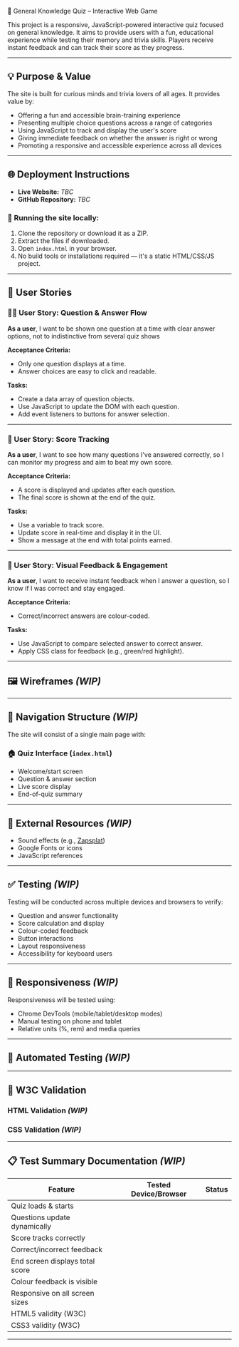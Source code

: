🧠 General Knowledge Quiz – Interactive Web Game

This project is a responsive, JavaScript-powered interactive quiz focused on general knowledge. It aims to provide users with a fun, educational experience while testing their memory and trivia skills. Players receive instant feedback and can track their score as they progress.

---

## 💡 Purpose & Value

The site is built for curious minds and trivia lovers of all ages. It provides value by:

- Offering a fun and accessible brain-training experience
- Presenting multiple choice questions across a range of categories
- Using JavaScript to track and display the user's score
- Giving immediate feedback on whether the answer is right or wrong
- Promoting a responsive and accessible experience across all devices

---

## 🌐 Deployment Instructions

- **Live Website:** _TBC_
- **GitHub Repository:** _TBC_

### 🔧 Running the site locally:
1. Clone the repository or download it as a ZIP.
2. Extract the files if downloaded.
3. Open `index.html` in your browser.
4. No build tools or installations required — it's a static HTML/CSS/JS project.

---

## 🧩 User Stories

### 🧑‍🎓 User Story: Question & Answer Flow

**As a user**, I want to be shown one question at a time with clear answer options, not to indistinctive from several quiz shows

**Acceptance Criteria:**
- Only one question displays at a time.
- Answer choices are easy to click and readable.

**Tasks:**
- Create a data array of question objects.
- Use JavaScript to update the DOM with each question.
- Add event listeners to buttons for answer selection.

---

### 🧠 User Story: Score Tracking

**As a user**, I want to see how many questions I've answered correctly, so I can monitor my progress and aim to beat my own score.

**Acceptance Criteria:**
- A score is displayed and updates after each question.
- The final score is shown at the end of the quiz.

**Tasks:**
- Use a variable to track score.
- Update score in real-time and display it in the UI.
- Show a message at the end with total points earned.

---

### 🎨 User Story: Visual Feedback & Engagement

**As a user**, I want to receive instant feedback when I answer a question, so I know if I was correct and stay engaged.

**Acceptance Criteria:**
- Correct/incorrect answers are colour-coded.

**Tasks:**
- Use JavaScript to compare selected answer to correct answer.
- Apply CSS class for feedback (e.g., green/red highlight).

---

## 🖼️ Wireframes _(WIP)_

<!-- Placeholder – add image links or uploads -->

---

## 🧭 Navigation Structure _(WIP)_

The site will consist of a single main page with:

### 🏠 **Quiz Interface** (`index.html`)
- Welcome/start screen
- Question & answer section
- Live score display
- End-of-quiz summary

---

## 🔗 External Resources _(WIP)_
- Sound effects (e.g., [Zapsplat](https://www.zapsplat.com))
- Google Fonts or icons
- JavaScript references

---

## ✅ Testing _(WIP)_

Testing will be conducted across multiple devices and browsers to verify:

- Question and answer functionality
- Score calculation and display
- Colour-coded feedback
- Button interactions
- Layout responsiveness
- Accessibility for keyboard users

---

## 📱 Responsiveness _(WIP)_

Responsiveness will be tested using:

- Chrome DevTools (mobile/tablet/desktop modes)
- Manual testing on phone and tablet
- Relative units (%, rem) and media queries

---

## 🧪 Automated Testing _(WIP)_

<!-- Placeholder – if using Lighthouse or other tools -->

---

## 🧪 W3C Validation

### HTML Validation _(WIP)_

### CSS Validation _(WIP)_

---

## 📋 Test Summary Documentation _(WIP)_

| Feature                          | Tested Device/Browser       | Status      |
|----------------------------------|-----------------------------|-------------|
| Quiz loads & starts              |                             |             |
| Questions update dynamically     |                             |             |
| Score tracks correctly           |                             |             |
| Correct/incorrect feedback       |                             |             |
| End screen displays total score  |                             |             |
| Colour feedback is visible       |                             |             |
| Responsive on all screen sizes   |                             |             |
| HTML5 validity (W3C)             |                             |             |
| CSS3 validity (W3C)              |                             |             |

---
 
 
